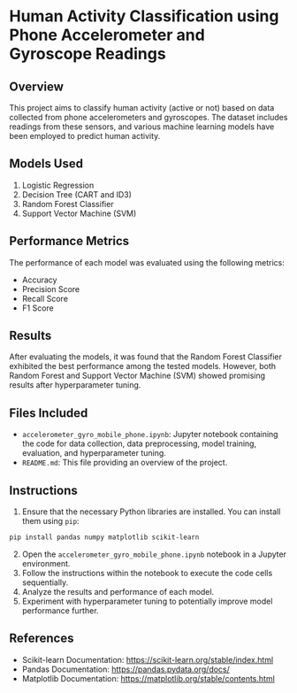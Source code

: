 # Human Activity Classification using Phone Accelerometer and Gyroscope Readings

## Overview

This project aims to classify human activity (active or not) based on data collected from phone accelerometers and gyroscopes. The dataset includes readings from these sensors, and various machine learning models have been employed to predict human activity.

## Models Used

1. Logistic Regression
2. Decision Tree (CART and ID3)
3. Random Forest Classifier
4. Support Vector Machine (SVM)

## Performance Metrics

The performance of each model was evaluated using the following metrics:
- Accuracy
- Precision Score
- Recall Score
- F1 Score

## Results

After evaluating the models, it was found that the Random Forest Classifier exhibited the best performance among the tested models. However, both Random Forest and Support Vector Machine (SVM) showed promising results after hyperparameter tuning.

## Files Included

- `accelerometer_gyro_mobile_phone.ipynb`: Jupyter notebook containing the code for data collection, data preprocessing, model training, evaluation, and hyperparameter tuning.
- `README.md`: This file providing an overview of the project.

## Instructions

1. Ensure that the necessary Python libraries are installed. You can install them using `pip`:

```bash
pip install pandas numpy matplotlib scikit-learn
```

2. Open the `accelerometer_gyro_mobile_phone.ipynb` notebook in a Jupyter environment.
3. Follow the instructions within the notebook to execute the code cells sequentially.
4. Analyze the results and performance of each model.
5. Experiment with hyperparameter tuning to potentially improve model performance further.

## References

- Scikit-learn Documentation: https://scikit-learn.org/stable/index.html
- Pandas Documentation: https://pandas.pydata.org/docs/
- Matplotlib Documentation: https://matplotlib.org/stable/contents.html
